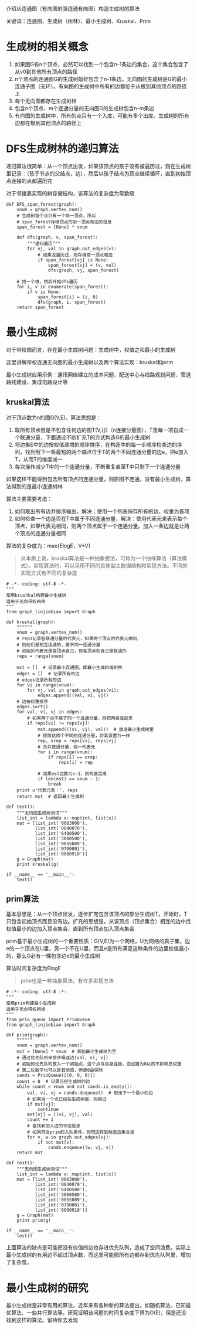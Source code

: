 介绍从连通图（有向图的强连通有向图）构造生成树的算法

关键词：连通图、生成树（树林）、最小生成树、Kruskal、Prim

# 生成树的相关概念

1. 如果图G有n个顶点，必然可以找到一个包含n-1条边的集合，这个集合包含了从v0到其他所有顶点的路径
2. n个顶点的连通图G的生成树敲好包含了n-1条边。无向图的生成树是G的最小连通子图（无环）。有向图的生成树中所有的边都位于从根到其他顶点的路径上
3. 每个无向图都存在生成树林
4. 包含n个顶点、m个连通分量的无向图G的生成树包含n-m条边
5. 有向图的生成树中，所有的点只有一个入度，可能有多个出度。生成树的所有边都在根到其他顶点的路径上

# DFS生成树林的递归算法

递归算法很简单：从一个顶点出发，如果该顶点的孩子没有被遍历过，则在生成树里记录：（孩子节点的父结点，边），然后以孩子结点为顶点继续循环，直到初始顶点连接的点都遍历完

对于邻接表实现的树存储结构，该算法的复杂度为常数级

```
def DFS_span_forest(graph):
    vnum = graph.vertex_num()
    # 生成树每个点只有一个前一顶点，所以
    # span_forest存储顶点的前一顶点和边的信息
    span_forest = [None] * vnum

    def dfs(graph, v, span_forest):
        """递归遍历"""
        for vj, val in graph.out_edges(v):
            # 如果没遍历过，则存储前一顶点和边
            if span_forest[vj] is None:
                span_forest[vj] = (v, val)
                dfs(graph, vj, span_forest)

    # 找一个根，然后开始dfs遍历
    for i, v in enumerate(span_forest):
        if v is None:
            span_forest[i] = (i, 0)
            dfs(graph, i, span_forest)
    return span_forest

```

# 最小生成树

对于带权图而言，存在最小生成树问题：生成树中，权值之和最小的生成树

这里讲解带权连通无向图的最小生成树以及两个算法实现：kruskal和prim

最小生成树应用示例：通讯网络建立的成本问题、配送中心与线路规划问题、管道路线建设、集成电路设计等

## kruskal算法

对于顶点数为n的图G(V,E)，算法思想是：

1. 取所有顶点但是不包含任何边的图T(V,{})（n连接分量图），T里每一项自成一个联通分量，下面通过不断扩充T的方式构造G的最小生成树
2. 将边集E中的边按权值递增的顺序排序，在构造中的每一步顺序检查边的序列，找到哦下一条最短的两个端点位于T的两个不同连通分量的边e，把e加入T，从而T的维度减一
3. 每次操作减少T中的一个连通分量，不断重复直至T中只剩下一个连通分量

如果这样不能得到包含所有顶点的连通分量，则原图不连通，没有最小生成树，算法得到的是最小连通树林

算法主要需要考虑：

1. 如何取出所有边并排序输出，解决：使用一个列表保存所有的边，权重为首项
1.  如何检查一个边是否在T中属于不同连通分量，解决：使用代表元来表示每个顶点，如果代表元相同，则两个顶点属于一个连通分量。加入一条边就是让两个顶点的连通分量相同

算法的复杂度为：max{ElogE，V*V}

> 从本质上说，kruskal算法是一种抽象想法，可称为一个抽样算法（算法模式）。实现算法时，可以采用不同的具体副主数据结构和实现方法。不同的实现方式有不同的复杂度

```
# -*- coding: utf-8 -*-
"""
使用krushkal构建最小生成树
适用于无向带权网络
"""
from graph_linjiebiao import Graph

def kruskal(graph):
    """"""
    vnum = graph.vertex_num()
    # reps记录各联通分量的代表元，如果两个顶点的代表元相同，
    # 则他们是相互连通的，属于同一连通分量
    # 初始的代表元是各顶点自己，即各顶点和自己是联通的
    reps = range(vnum)

    mst = []  # 记录最小连通图，即最小生成树或树林
    edges = []  # 记录所有的边
    # edges记录所有的边
    for vi in range(vnum):
        for vj, val in graph.out_edges(vi):
            edges.append((val, vi, vj))
    # 边按权重排序
    edges.sort()
    for val, vi, vj in edges:
        # 如果两个点不属于同一个连通分量，则把两者连起来
        if reps[vi] != reps[vj]:
            mst.append(((vi, vj), val))  # 放进最小生成树里
            # 提取这两个不同的连通分量，将其设置为一样
            rep, orep = reps[vi], reps[vj]
            # 合并连通分量，统一代表元
            for i in range(vnum):
                if reps[i] == orep:
                    reps[i] = rep

            # 如果mst边数为n-1，则构造完成
            if len(mst) == vnum - 1:
                break
    print u'代表元表：', reps
    return mst  # 返回最小生成树

def test():
    """无向图生成树测试"""
    list_int = lambda x: map(int, list(x))
    mat = [list_int('0063000'),
           list_int('0040070'),
           list_int('6400500'),
           list_int('3000500'),
           list_int('0055009'),
           list_int('0700001'),
           list_int('0000910')]
    g = Graph(mat)
    print kruskal(g)

if __name__ == '__main__':
    test()
```

## prim算法

基本思想是：从一个顶点出发，逐步扩充包含该顶点的部分生成树T。开始时，T只包含初始顶点而且没有边。扩充的思想是，从该顶点（顶点集合）相连的边中找权值最小的边加入顶点集合，直到所有顶点加入顶点集合

prim基于最小生成树的一个重要性质：G(V,E)为一个网络，U为网络的真子集，边e的一个顶点在U里，另一个不在U里，而且e是所有满足这种条件的边里权值最小的，那么G必有一棵包含边e的最小生成树

算法时间复杂度为ElogE

> prim也是一种抽象算法，有许多实现方法
> 

```
# -*- coding: utf-8 -*-
"""
使用prim构建最小生成树
适用于无向带权网络
"""
from prio_queue import PrioQueue
from graph_linjiebiao import Graph

def prim(graph):
    """"""
    vnum = graph.vertex_num()
    mst = [None] * vnum  # 初始最小生成树为空
    # 通过优先队列来排序候选边(val, vi, vj)
    # 初始的优先队列放入一个初始点，这个点与自身连接，边设置为0从而不影响总权重
    # 第二位数字也可以是其他值，但是0最保险
    cands = PrioQueue([(0, 0, 0)])
    count = 0  # 记录已经生成树的边
    while count < vnum and not cands.is_empty():
        val, vi, vj = cands.dequeue()  # 取出下一个最小的边
        # 如果另一个点已经在生成树里，则跳过
        if mst[vj]:
            continue
        mst[vj] = ((vi, vj), val)
        count += 1
        # 查找新加入边的邻边信息
        # 如果符合prim的入队条件，则吧边存到候选边集合里
        for v, w in graph.out_edges(vj):
            if not mst[v]:
                cands.enqueue((w, vj, v))
    return mst

def test():
    """无向图生成树测试"""
    list_int = lambda x: map(int, list(x))
    mat = [list_int('0063000'),
           list_int('0040070'),
           list_int('6400500'),
           list_int('3000500'),
           list_int('0055009'),
           list_int('0700001'),
           list_int('0000910')]
    g = Graph(mat)
    print prim(g)

if __name__ == '__main__':
    test()
```

上面算法的缺点是可能把没有价值的边也存进优先队列，造成了空间浪费。实际上最小生成树的有用边不超过顶点数，而这里可能把所有边都存到优先队列里，增加了复杂度。

# 最小生成树的研究

最小生成树是非常有用的算法，近年来有各种新的算法提出，如随机算法、已知最优算法、一些并行算法等。研究证明该问题的时间复杂度下界为O(E)，但是还没找到这样的算法。留待你去发现